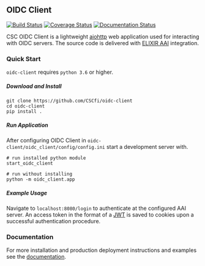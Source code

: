 ## OIDC Client

[![Build Status](https://travis-ci.org/CSCfi/oidc-client.svg?branch=master)](https://travis-ci.org/CSCfi/oidc-client)
[![Coverage Status](https://coveralls.io/repos/github/CSCfi/oidc-client/badge.svg)](https://coveralls.io/github/CSCfi/oidc-client)
[![Documentation Status](https://readthedocs.org/projects/csc-oidc-client/badge/?version=latest)](https://csc-oidc-client.readthedocs.io/en/latest/?badge=latest)

CSC OIDC Client is a lightweight [aiohttp](https://aiohttp.readthedocs.io/en/stable/) web application used for interacting with OIDC servers.
The source code is delivered with [ELIXIR AAI](https://elixir-europe.org/services/compute/aai) integration.

### Quick Start

`oidc-client` requires `python 3.6` or higher.

##### Download and Install

```
git clone https://github.com/CSCfi/oidc-client
cd oidc-client
pip install .
```

##### Run Application

After configuring OIDC Client in `oidc-client/oidc_client/config/config.ini` start a development server with.

```
# run installed python module
start_oidc_client

# run without installing
python -m oidc_client.app
```

##### Example Usage

Navigate to `localhost:8080/login` to authenticate at the configured AAI server. An access token in the format of a [JWT](https://tools.ietf.org/html/rfc7519) is saved to cookies upon a successful authentication procedure.

### Documentation

For more installation and production deployment instructions and examples see the [documentation](https://csc-oidc-client.readthedocs.io/en/latest/).
